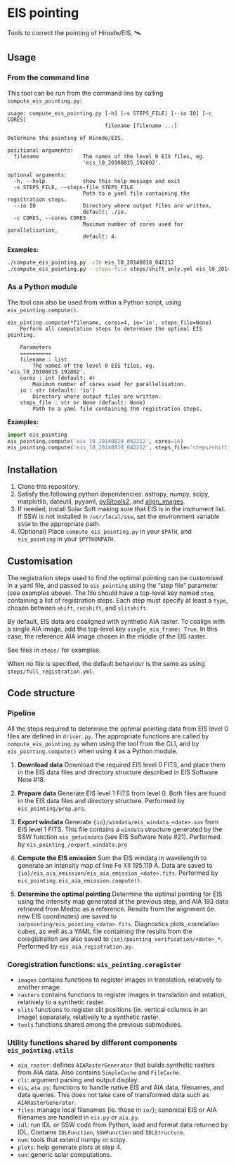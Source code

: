 # EIS pointing

Tools to correct the pointing of Hinode/EIS. 🛰

## Usage

### From the command line

This tool can be run from the command line by calling
`compute_eis_pointing.py`:

~~~
usage: compute_eis_pointing.py [-h] [-s STEPS_FILE] [--io IO] [-c CORES]
                               filename [filename ...]

Determine the pointing of Hinode/EIS.

positional arguments:
  filename              The names of the level 0 EIS files, eg.
                        'eis_l0_20100815_192002'.

optional arguments:
  -h, --help            show this help message and exit
  -s STEPS_FILE, --steps-file STEPS_FILE
                        Path to a yaml file containing the registration steps.
  --io IO               Directory where output files are written,
						default: ./io.
  -c CORES, --cores CORES
                        Maximum number of cores used for parallelisation,
                        default: 4.
~~~

**Examples:**

~~~bash
./compute_eis_pointing.py -c16 eis_l0_20140810_042212
./compute_eis_pointing.py --steps-file steps/shift_only.yml eis_l0_20140810_042212
~~~

### As a Python module

The tool can also be used from within a Python script, using
`eis_pointing.compute()`.

~~~
eis_pinting.compute(*filename, cores=4, io='io', steps_file=None)
    Perform all computation steps to determine the optimal EIS pointing.

    Parameters
    ==========
    filename : list
        The names of the level 0 EIS files, eg. 'eis_l0_20100815_192002'.
    cores : int (default: 4)
        Maximum number of cores used for parallelisation.
    io : str (default: 'io')
        Directory where output files are written.
    steps_file : str or None (default: None)
        Path to a yaml file containing the registration steps.
~~~

**Examples:**

~~~python
import eis_pointing
eis_pointing.compute('eis_l0_20140810_042212', cores=16)
eis_pointing.compute('eis_l0_20140810_042212', steps_file='steps/shift_only.yml')
~~~

## Installation

1. Clone this repository.
2. Satisfy the following python dependencies: astropy, numpy, scipy,
   matplotlib, dateutil, pyyaml, [pySitools2], and [align_images].
3. If needed, install Solar Soft making sure that EIS is in the instrument list. If SSW
   is not installed in `/usr/local/ssw`, set the environment variable `$SSW` to
   the appropriate path.
4. (Optional) Place `compute_eis_pointing.py` in your `$PATH`, and
   `eis_pointing` in your `$PYTHONPATH`.

[pySitools2]: http://medocias.github.io/pySitools2_1.0/
[align_images]: https://git.ias.u-psud.fr/gpelouze/align_images

## Customisation

The registration steps used to find the optimal pointing can be customised in a
yaml file, and passed to `eis_pointing` using the “step file” parameter (see
examples above). The file should have a top-level key named `step`, containing
a list of registration steps. Each step must specify at least a `type`, chosen
between `shift`, `rotshift`, and `slitshift`.

By default, EIS data are coaligned with synthetic AIA raster. To coalign with a
single AIA image, add the top-level key `single_aia_frame: True`. In this case,
the reference AIA image chosen in the middle of the EIS raster.

See files in `steps/` for examples.

When no file is specified, the default behaviour is the same as using
`steps/full_registration.yml`.

## Code structure

### Pipeline

All the steps required to determine the optimal pointing data from EIS level 0
files are defined in `driver.py`. The appropriate functions are called by
`compute_eis_pointing.py` when using the tool from the CLI, and by
`eis_pointing.compute()` when using it as a Python module.

1. **Download data** Download the required EIS level 0 FITS, and place them in
   the EIS data files and directory structure described in EIS Software
   Note #18.

2. **Prepare data** Generate EIS level 1 FITS from level 0. Both files are
   found in the EIS data files and directory structure. Performed by
   `eis_pointing/prep.pro`.

3. **Export windata** Generate `{io}/windata/eis_windata_<date>.sav` from EIS
   level 1 FITS. This file contains a `windata` structure generated by the SSW
   function `eis_getwindata` (see EIS Software Note #21). Performed by
   `eis_pointing_/export_windata.pro` 

4. **Compute the EIS emission** Sum the EIS windata in wavelength to generate
   an intensity map of line Fe XII 195.119 Å. Data are saved to
   `{io}/eis_aia_emission/eis_aia_emission_<date>.fits`. Performed by
   `eis_pointing.eis_aia_emission.compute()`.

5. **Determine the optimal pointing** Determine the optimal pointing for EIS
   using the intensity map generated at the previous step, and AIA 193 data
   retrieved from Medoc as a reference.  Results from the alignment (ie. new
   EIS coordinates) are saved to `io/pointing/eis_pointing_<date>.fits`.
   Diagnostics plots, correlation cubes, as well as a YAML file containing the
   results from the coregistration are also saved to
   `{io}/pointing_verification/<date>_*`.  Performed by
   `eis_aia_registration.py`.

### Coregistration functions: `eis_pointing.coregister`

- `images` contains functions to register images in translation, relatively to
  another image.
- `rasters` contains functions to register images in translation and rotation,
  relatively to a synthetic raster.
- `slits` functions to register slit positions (ie. vertical columns in an
  image) separately, relatively to a synthetic raster.
- `tools` functions shared among the previous submodules.

### Utility functions shared by different components `eis_pointing.utils`

- `aia_raster`: defines `AIARasterGenerator` that builds synthetic rasters
  from AIA data. Also contains `SimpleCache` and `FileCache`.
- `cli`: argument parsing and output display.
- `eis`, `aia.py`: functions to handle native EIS and AIA data, filenames,
  and data queries. This does not take care of transformed data such as
  `AIARasterGenerator`.
- `files`: manage local filenames (ie. those in `io/`); canonical EIS or AIA
  filenames are handled in `eis.py` or `aia.py`.
- `idl`: run IDL or SSW code from Python, load and format data returned by
  IDL. Contains `IDLFunction`, `SSWFunction` and `IDLStructure`.
- `num`: tools that extend numpy or scipy.
- `plots`: help generate plots at step 4.
- `sun`: generic solar computations.

